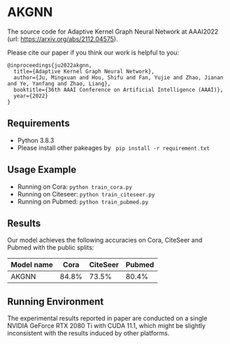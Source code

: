 # AKGNN
The source code for Adaptive Kernel Graph Neural Network at AAAI2022 (url: https://arxiv.org/abs/2112.04575).

Please cite our paper if you think our work is helpful to you:

```
@inproceedings{ju2022akgnn,
  title={Adaptive Kernel Graph Neural Network},
  author={Ju, Mingxuan and Hou, Shifu and Fan, Yujie and Zhao, Jianan and Ye, Yanfang and Zhao, Liang},
  booktitle={36th AAAI Conference on Artificial Intelligence (AAAI)},
  year={2022}
}
```

## Requirements
* Python 3.8.3
* Please install other pakeages by 
``` pip install -r requirement.txt```

## Usage Example
* Running on Cora:
```python train_cora.py ```
* Running on Citeseer:
```python train_citeseer.py ```
* Running on Pubmed:
```python train_pubmed.py ```

## Results

Our model achieves the following accuracies on Cora, CiteSeer and Pubmed with the public splits:

| Model name   |   Cora    |  CiteSeer |  Pubmed   |
| ------------ | --------- | --------- | --------- |
| AKGNN        |   84.8%   |    73.5%  |   80.4%   |

## Running Environment 

The experimental results reported in paper are conducted on a single NVIDIA GeForce RTX 2080 Ti with CUDA 11.1, which might be slightly inconsistent with the results induced by other platforms.
